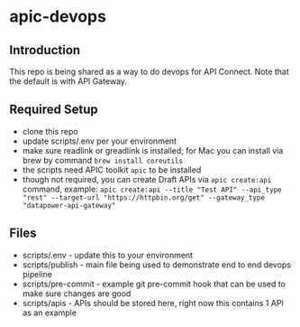 # apic-devops

## Introduction
This repo is being shared as a way to do devops for API Connect. Note that the default is with API Gateway.

## Required Setup
- clone this repo
- update scripts/.env per your environment
- make sure readlink or greadlink is installed; for Mac you can install via brew by command `brew install coreutils`
- the scripts need APIC toolkit `apic` to be installed
- though not required, you can create Draft APIs via `apic create:api` command, example: `apic create:api --title "Test API" --api_type "rest" --target-url "https://httpbin.org/get" --gateway_type "datapower-api-gateway"`

## Files
- scripts/.env - update this to your environment
- scripts/publish - main file being used to demonstrate end to end devops pipeline
- scripts/pre-commit - example git pre-commit hook that can be used to make sure changes are good
- scripts/apis - APIs should be stored here, right now this contains 1 API as an example
